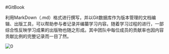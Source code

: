#GitBook

利用MarkDown（.md）格式进行撰写，并以Git数据库作为版本管理的文档编辑、出版工具，可以帮助参与者记录并编纂学习内容。随着学习过程的进行，一部综合性反映学习成果的出版物也随之形成。其中团队中每位成员的贡献率也因内容贡献比例的完整记录而一目了然。

![0](../pic/02-12-1.jpg "0")
